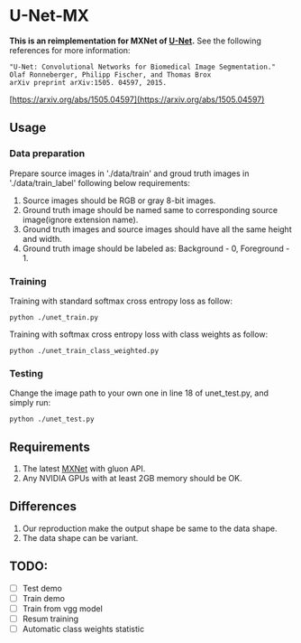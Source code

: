 # U-Net-MX
**This is an reimplementation for MXNet of [U-Net](http://lmb.informatik.uni-freiburg.de/people/ronneber/u-net).**
See the following references for more information:
```
"U-Net: Convolutional Networks for Biomedical Image Segmentation."
Olaf Ronneberger, Philipp Fischer, and Thomas Brox
arXiv preprint arXiv:1505. 04597, 2015.
```
[https://arxiv.org/abs/1505.04597](https://arxiv.org/abs/1505.04597)

## Usage

### Data preparation
  Prepare source images in './data/train' and groud truth images in './data/train_label' following below requirements:
  1. Source images should be RGB or gray 8-bit images.
  2. Ground truth image should be named same to corresponding source image(ignore extension name).
  3. Ground truth images and source images should have all the same height and width.
  4. Ground truth image should be labeled as: Background - 0, Foreground - 1.

### Training
  Training with standard softmax cross entropy loss as follow:
  ```
  python ./unet_train.py
  ```
  Training with softmax cross entropy loss with class weights as follow:
  ```
  python ./unet_train_class_weighted.py
  ```
### Testing
  Change the image path to your own one in line 18 of unet_test.py, and simply run:
  ```
  python ./unet_test.py
  ```


## Requirements
  1. The latest [MXNet](https://github.com/dmlc/mxnet) with gluon API.
  2. Any NVIDIA GPUs with at least 2GB memory should be OK.

## Differences
  1. Our reproduction make the output shape be same to the data shape.
  2. The data shape can be variant.
  
## TODO:
- [ ] Test demo
- [ ] Train demo
- [ ] Train from vgg model
- [ ] Resum training
- [ ] Automatic class weights statistic
